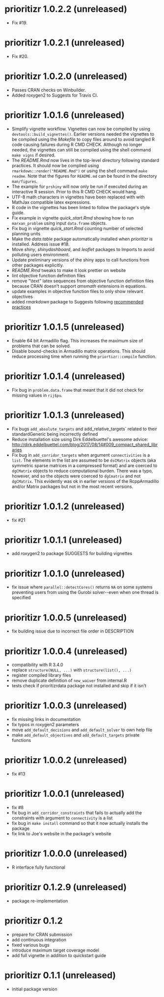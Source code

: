 # prioritizr 1.0.2.2 (unreleased)

- Fix #19.

# prioritizr 1.0.2.1 (unreleased)

- Fix #20.

# prioritizr 1.0.2.0 (unreleased)

- Passes CRAN checks on Winbuilder.
- Added roxygen2 to Suggests for Travis CI.

# prioritizr 1.0.1.6 (unreleased)

- Simplify vignette workflow. Vignettes can now be compiled by using
  `devtools::build_vignettes()`. Earlier versions needed the vignettes to be
  compiled using the _Makefile_ to copy files around to avoid tangled R code
  causing failures during R CMD CHECK. Although no longer needed, the vignettes
  can still be compiled using the shell command `make vigns` if
  desired.
- The _README.Rmd_ now lives in the top-level directory following standard
  practices. It should now be complied using `rmarkdown::render("README.Rmd")`
  or using the shell command `make readme`. Note that the figures for
  `README.md` can be found in the directory `man/figures`.
- The example for `prshiny` will now only be run if executed during an
  interactive R session. Prior to this R CMD CHECK would hang.
- UTF-8 math characters in vignettes have been replaced with with MathJax
  compatible latex expressions.
- R code in the vignettes has been linted to follow the package's style guide.
- Fix example in vignette _quick_start.Rmd_ showing how to run `marxan_problem`
  using input `data.frame` objects.
- Fix bug in vignette _quick_start.Rmd_ counting number of selected planning
  units
- Make the _data.table_ package automatically installed when _prioritizr_ is
  installed. Address issue #18.
- Move _shiny_, _shinydashboard_, and _leaflet_ packages to Imports to avoid
  polluting users environment.
- Update preliminary versions of the shiny apps to call functions from other
  packages explicitly.
- _README.Rmd_ tweaks to make it look prettier on website
- lint objective function definition files
- remove "\text" latex sequences from objective function definition files
  because CRAN doesn't support _amsmath_ extensions in equations.
- update examples in objective function files to only show relevant objectives
- added _rmarkdown_ package to Suggests following [recommended practices](https://www.rforge.net/doc/packages/knitr/vignette_engines.html)

# prioritizr 1.0.1.5 (unreleased)

- Enable 64 bit Armadillo flag. This increases the maximum size of problems
  that can be solved.
- Disable bound-checks in Armadillo matrix operations. This should reduce
  processing time when running the `priortizr::compile` function.

# prioritizr 1.0.1.4 (unreleased)

- Fix bug in `problem.data.frame` that meant that it did not check for missing
  values in `rij$pu`.

# prioritizr 1.0.1.3 (unreleased)

- Fix bugs `add_absolute_targets` and add_relative_targets` related to their
  standardGeneric being incorrectly defined
- Reduce installation size using Dirk Eddelbuettel's awesome advice:
  http://dirk.eddelbuettel.com/blog/2017/08/14#009_compact_shared_libraries
- Fix bug in `add_corridor_targets` when argument  `connectivities` is a `list`.
  The elements in the list are assumed to be `dsCMatrix` objects
  (aka symmetric sparse matrices in a compressed format) and are coerced
  to `dgCMatrix` objects to reduce computational burden. There was a typo,
  however, and so the objects were coerced to `dgCmatrix` and not `dgCMatrix`.
  This evidently was ok in earlier versions of the RcppArmadillo and/or
  Matrix packages but not in the most recent versions.

# prioritizr 1.0.1.2 (unreleased)

- fix #21

# prioritizr 1.0.1.1 (unreleased)

- add roxygen2 to package SUGGESTS for building vignettes

# prioritizr 1.0.1.0 (unreleased)

- fix issue where `parallel::detectCores()` returns `NA` on some systems
  preventing users from using the Gurobi solver--even when one thread is
  specified

# prioritizr 1.0.0.5 (unreleased)

- fix building issue due to incorrect file order in DESCRIPTION

# prioritizr 1.0.0.4 (unreleased)

- compatibility with R 3.4.0
- replace `structure(NULL, ...)` with `structure(list(), ...)`
- register compiled library files
- remove duplicate definition of `new_waiver` from internal.R
- tests check if prioritizrdata package not installed and skip if it isn't

# prioritizr 1.0.0.3 (unreleased)

- fix missing links in documentation
- fix typos in roxygen2 parameters
- move `add_default_decisions` and `add_default_solver` to own help file
- make `add_default_objectives` and `add_default_targets` private functions

# prioritizr 1.0.0.2 (unreleased)

- fix #13

# prioritizr 1.0.0.1 (unreleased)

- fix #8
- fix bug in `add_corridor_constraints` that fails to actually add the
  constraints with argument to `connectivity` is a list
- fix bug in `make install` command so that it now actually installs the package
- fix link to Joe's website in the package's website

# prioritizr 1.0.0.0 (unreleased)

- R interface fully functional

# prioritizr 0.1.2.9 (unreleased)

- package re-implementation

# prioritizr 0.1.2

- prepare for CRAN submission
- add continuous integration
- fixed various bugs
- introduce maximum target coverage model
- add full vignette in addition to quickstart guide

# prioritizr 0.1.1 (unreleased)

- initial package version
